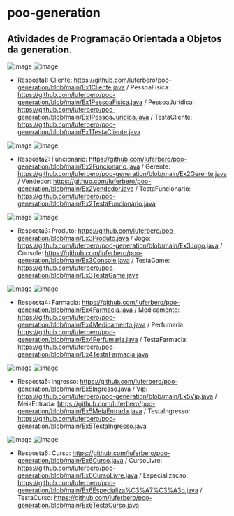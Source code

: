 # poo-generation
## Atividades de Programação Orientada a Objetos da generation.

![image](https://user-images.githubusercontent.com/126680747/234376513-f3581902-ed4f-4f03-920a-ebfa8273e555.png)
![image](https://user-images.githubusercontent.com/126680747/234906422-dedcc1b9-8f63-4be1-ac28-6ad79c4f647a.png)
- Resposta1: Cliente: https://github.com/luferbero/poo-generation/blob/main/Ex1Cliente.java  /  PessoaFisica: https://github.com/luferbero/poo-generation/blob/main/Ex1PessoaFisica.java  /  PessoaJuridica: https://github.com/luferbero/poo-generation/blob/main/Ex1PessoaJuridica.java  /  TestaCliente: https://github.com/luferbero/poo-generation/blob/main/Ex1TestaCliente.java

![image](https://user-images.githubusercontent.com/126680747/234377197-6413eab7-64a4-494b-bb86-938f6a6343ea.png)
![image](https://user-images.githubusercontent.com/126680747/234906126-b6381224-5003-469c-8851-55f550a23318.png)
- Resposta2: Funcionario: https://github.com/luferbero/poo-generation/blob/main/Ex2Funcionario.java  /  Gerente: https://github.com/luferbero/poo-generation/blob/main/Ex2Gerente.java  /  Vendedor: https://github.com/luferbero/poo-generation/blob/main/Ex2Vendedor.java  /  TestaFuncionario: https://github.com/luferbero/poo-generation/blob/main/Ex2TestaFuncionario.java

![image](https://user-images.githubusercontent.com/126680747/234377547-8cd925bf-ebbf-4b45-b5cf-e94577bea364.png)
![image](https://user-images.githubusercontent.com/126680747/234906721-364c344a-7ab1-4b93-93fc-7f4c94f83745.png)
- Resposta3: Produto: https://github.com/luferbero/poo-generation/blob/main/Ex3Produto.java  /  Jogo: https://github.com/luferbero/poo-generation/blob/main/Ex3Jogo.java  /  Console: https://github.com/luferbero/poo-generation/blob/main/Ex3Console.java  /  TestaGame: https://github.com/luferbero/poo-generation/blob/main/Ex3TestaGame.java

![image](https://user-images.githubusercontent.com/126680747/234377947-f873dcfb-25b3-4891-8d40-08867cf9c2d9.png)
![image](https://user-images.githubusercontent.com/126680747/234907108-dc8b3278-a4ad-4301-b533-6d07532d5fa1.png)
- Resposta4: Farmacia: https://github.com/luferbero/poo-generation/blob/main/Ex4Farmacia.java  /  Medicamento: https://github.com/luferbero/poo-generation/blob/main/Ex4Medicamento.java  /  Perfumaria: https://github.com/luferbero/poo-generation/blob/main/Ex4Perfumaria.java  /  TestaFarmacia: https://github.com/luferbero/poo-generation/blob/main/Ex4TestaFarmacia.java

![image](https://user-images.githubusercontent.com/126680747/234378294-5ac2f1d6-1bd6-4ceb-b44a-f4e1214a2526.png)
![image](https://user-images.githubusercontent.com/126680747/234907522-38da45fa-4d87-494d-996c-3ed30157d7b9.png)
- Resposta5: Ingresso: https://github.com/luferbero/poo-generation/blob/main/Ex5Ingresso.java  /  Vip: https://github.com/luferbero/poo-generation/blob/main/Ex5Vip.java  /  MeiaEntrada: https://github.com/luferbero/poo-generation/blob/main/Ex5MeiaEntrada.java  /  TestaIngresso: https://github.com/luferbero/poo-generation/blob/main/Ex5TestaIngresso.java

![image](https://user-images.githubusercontent.com/126680747/234378490-77586f17-b7ff-4e64-8181-a88f7caa3490.png)
![image](https://user-images.githubusercontent.com/126680747/234907793-e04cdcb2-bb76-40ee-b342-9072f9b003f0.png)
- Resposta6: Curso: https://github.com/luferbero/poo-generation/blob/main/Ex6Curso.java  /  CursoLivre: https://github.com/luferbero/poo-generation/blob/main/Ex6CursoLivre.java  /  Especializacao: https://github.com/luferbero/poo-generation/blob/main/Ex6Especializa%C3%A7%C3%A3o.java  /  TestaCurso: https://github.com/luferbero/poo-generation/blob/main/Ex6TestaCurso.java

